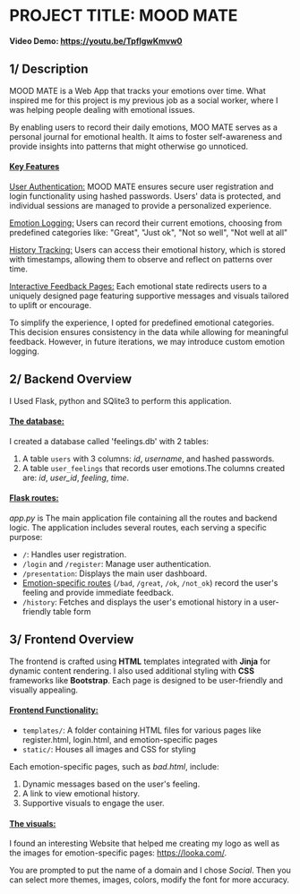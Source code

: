 # PROJECT TITLE: MOOD MATE
#### Video Demo:  <https://youtu.be/TpfIgwKmvw0>

## 1/ Description

MOOD MATE is a Web App that tracks your emotions over time.
What inspired me for this project is my previous job as a social worker, where I was helping people dealing with emotional issues.

By enabling users to record their daily emotions, MOO MATE serves as a personal journal for emotional health. It aims to foster self-awareness and provide insights into patterns that might otherwise go unnoticed.

#### <ins>Key Features

<ins> User Authentication:</ins>
MOOD MATE ensures secure user registration and login functionality using hashed passwords. Users' data is protected, and individual sessions are managed to provide a personalized experience.

<ins>Emotion Logging:</ins>
Users can record their current emotions, choosing from predefined categories like: "Great", "Just ok", "Not so well", "Not well at all"

<ins>History Tracking:</ins>
Users can access their emotional history, which is stored with timestamps, allowing them to observe and reflect on patterns over time.

<ins>Interactive Feedback Pages:</ins>
Each emotional state redirects users to a uniquely designed page featuring supportive messages and visuals tailored to uplift or encourage.

To simplify the experience, I opted for predefined emotional categories. This decision ensures consistency in the data while allowing for meaningful feedback. However, in future iterations, we may introduce custom emotion logging.

## 2/ Backend Overview

I Used Flask, python and SQlite3 to perform this application.

#### <ins>The database:
I created a database called 'feelings.db' with 2 tables:
1. A table ```users``` with 3 columns: *id*, *username*, and hashed passwords.
2. A table ```user_feelings```  that records user emotions.The columns created are: *id*, *user_id*, *feeling*, *time*.

#### <ins>Flask routes:

*app.py* is The main application file containing all the routes and backend logic. The application includes several routes, each serving a specific purpose:

+ ```/```: Handles user registration.
+ ```/login``` and ```/register```: Manage user authentication.
+ ```/presentation```: Displays the main user dashboard.
+ <ins>Emotion-specific routes</ins> (```/bad```, ```/great```, ```/ok```, ```/not_ok```) record the user's feeling and provide immediate feedback.
+ ```/history```: Fetches and displays the user's emotional history in a user-friendly table form

## 3/ Frontend Overview

The frontend is crafted using **HTML** templates integrated with **Jinja** for dynamic content rendering. I also used additional styling with **CSS** frameworks like **Bootstrap**. Each page is designed to be user-friendly and visually appealing.

#### <ins>Frontend Functionality:
+ ```templates/```: A folder containing HTML files for various pages like register.html, login.html, and emotion-specific pages
+ ```static/```: Houses all images and CSS for styling

Each emotion-specific pages, such as *bad.html*, include:
1. Dynamic messages based on the user's feeling.
2. A link to view emotional history.
3. Supportive visuals to engage the user.

#### <ins> The visuals:

I found an interesting Website that helped me creating my logo as well as the images for emotion-specific pages: <https://looka.com/>.

You are prompted to put the name of a domain and I chose *Social*.
Then you can select more themes, images, colors, modify the font for more accuracy.
